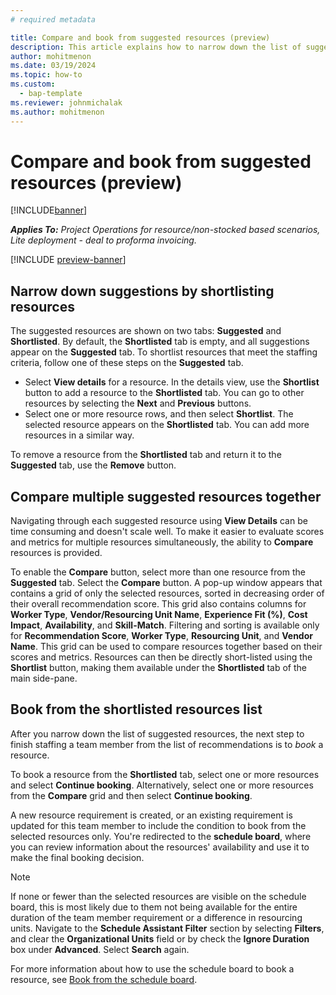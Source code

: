 ```yaml
---
# required metadata

title: Compare and book from suggested resources (preview)
description: This article explains how to narrow down the list of suggested resources and book one of them as a team member.
author: mohitmenon
ms.date: 03/19/2024
ms.topic: how-to
ms.custom: 
  - bap-template
ms.reviewer: johnmichalak
ms.author: mohitmenon
---
```


# Compare and book from suggested resources (preview)

[!INCLUDE[banner](../includes/banner.md)]

_**Applies To:** Project Operations for resource/non-stocked based scenarios, Lite deployment - deal to proforma invoicing._

[!INCLUDE [preview-banner](../includes/preview-banner.md)]

## Narrow down suggestions by shortlisting resources

The suggested resources are shown on two tabs: **Suggested** and **Shortlisted**. By default, the **Shortlisted** tab is empty, and all suggestions appear on the **Suggested** tab. To shortlist resources that meet the staffing criteria, follow one of these steps on the **Suggested** tab.

- Select **View details** for a resource. In the details view, use the **Shortlist** button to add a resource to the **Shortlisted** tab. You can go to other resources by selecting the **Next** and **Previous** buttons.
- Select one or more resource rows, and then select **Shortlist**. The selected resource appears on the **Shortlisted** tab. You can add more resources in a similar way.

To remove a resource from the **Shortlisted** tab and return it to the **Suggested** tab, use the **Remove** button.


## Compare multiple suggested resources together

Navigating through each suggested resource using **View Details** can be time consuming and doesn't scale well. To make it easier to evaluate scores and metrics for multiple resources simultaneously, the ability to **Compare** resources is provided. 

To enable the **Compare** button, select more than one resource from the **Suggested** tab. Select the **Compare** button. A pop-up window appears that contains a grid of only the selected resources, sorted in decreasing order of their overall recommendation score. This grid also contains columns for **Worker Type**, **Vendor/Resourcing Unit Name**, **Experience Fit (%)**, **Cost Impact**, **Availability**, and **Skill-Match**. Filtering and sorting is available only for **Recommendation Score**, **Worker Type**, **Resourcing Unit**, and **Vendor Name**. This grid can be used to compare resources together based on their scores and metrics. Resources can then be directly short-listed using the **Shortlist** button, making them available under the **Shortlisted** tab of the main side-pane.

## Book from the shortlisted resources list

After you narrow down the list of suggested resources, the next step to finish staffing a team member from the list of recommendations is to *book* a resource.

To book a resource from the **Shortlisted** tab, select one or more resources and select **Continue booking**. Alternatively, select one or more resources from the **Compare** grid and then select **Continue booking**. 

A new resource requirement is created, or an existing requirement is updated for this team member to include the condition to book from the selected resources only. You're redirected to the **schedule board**, where you can review information about the resources' availability and use it to make the final booking decision.

> [!NOTE]
> If none or fewer than the selected resources are visible on the schedule board, this is most likely due to them not being available for the entire duration of the team member requirement or a difference in resourcing units.
> Navigate to the **Schedule Assistant Filter** section by selecting **Filters**, and clear the **Organizational Units** field or by check the **Ignore Duration** box under **Advanced**. Select **Search** again.

For more information about how to use the schedule board to book a resource, see [Book from the schedule board](/dynamics365/project-operations/resource-management/book-project#book-from-the-schedule-board).


